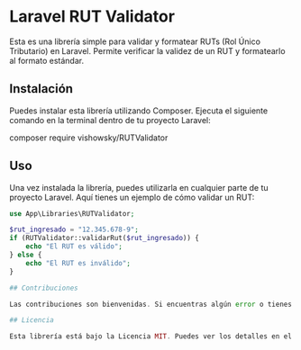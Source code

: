 # Laravel RUT Validator

Esta es una librería simple para validar y formatear RUTs (Rol Único Tributario) en Laravel. Permite verificar la validez de un RUT y formatearlo al formato estándar.

## Instalación

Puedes instalar esta librería utilizando Composer. Ejecuta el siguiente comando en la terminal dentro de tu proyecto Laravel:

composer require vishowsky/RUTValidator

## Uso

Una vez instalada la librería, puedes utilizarla en cualquier parte de tu proyecto Laravel. Aquí tienes un ejemplo de cómo validar un RUT:

```php
use App\Libraries\RUTValidator;

$rut_ingresado = "12.345.678-9";
if (RUTValidator::validarRut($rut_ingresado)) {
    echo "El RUT es válido";
} else {
    echo "El RUT es inválido";
}

## Contribuciones

Las contribuciones son bienvenidas. Si encuentras algún error o tienes alguna mejora, por favor, abre un problema o envía una solicitud de extracción en GitHub.

## Licencia

Esta librería está bajo la Licencia MIT. Puedes ver los detalles en el archivo LICENSE.

